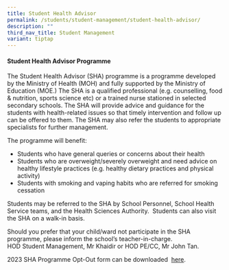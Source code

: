 ```yaml
---
title: Student Health Advisor
permalink: /students/student-management/student-health-advisor/
description: ""
third_nav_title: Student Management
variant: tiptap
---
```

<h4>Student Health Advisor Programme</h4>
<p>The Student Health Advisor (SHA) programme is a programme developed by the Ministry of Health (MOH) and fully supported by the Ministry of Education (MOE.) The SHA is a qualified professional (e.g. counselling, food &amp; nutrition, sports science etc) or a trained nurse stationed in selected secondary schools. The SHA will provide advice and guidance for the students with health-related issues so that timely intervention and follow up can be offered to them. The SHA may also refer the students to appropriate specialists for further management.</p>
<p>The programme will benefit:</p>
<ul>
<li>Students who have general queries or concerns about their health</li>
<li>Students who are overweight/severely overweight and need advice on healthy lifestyle practices (e.g. healthy dietary practices and physical activity)</li>
<li>Students with smoking and vaping habits who are referred for smoking cessation</li>
</ul>
<p>Students may be referred to the SHA by School Personnel, School Health Service teams, and the Health Sciences Authority.&nbsp; Students can also visit the SHA on a walk-in basis.</p>
<p>Should you prefer that your child/ward not participate in the SHA programme, please inform the school’s teacher-in-charge.<br>HOD Student Management, Mr Khaidir or HOD PE/CC, Mr John Tan.</p>
<p>2023 SHA Programme Opt-Out form can be downloaded &nbsp;<a href="/files/2023%20sha%20progm%20opt-out%20form%20v3.pdf" target="">here</a>.</p>